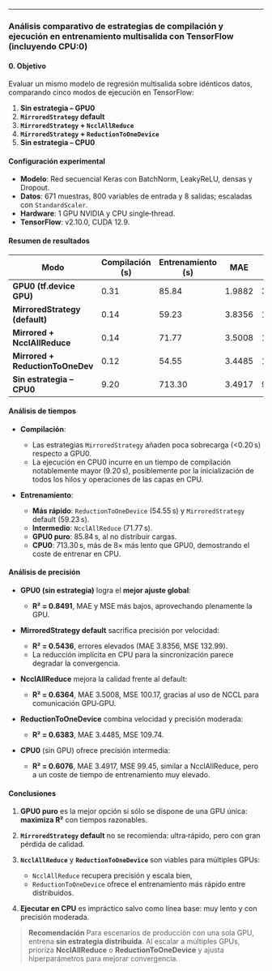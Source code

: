 ---

### **Análisis comparativo de estrategias de compilación y ejecución en entrenamiento multisalida con TensorFlow (incluyendo CPU:0)**

#### **0. Objetivo**

Evaluar un mismo modelo de regresión multisalida sobre idénticos datos, comparando cinco modos de ejecución en TensorFlow:

1. **Sin estrategia – GPU0**
2. **`MirroredStrategy` default**
3. **`MirroredStrategy` + `NcclAllReduce`**
4. **`MirroredStrategy` + `ReductionToOneDevice`**
5. **Sin estrategia – CPU0**

#### **Configuración experimental**

* **Modelo**: Red secuencial Keras con BatchNorm, LeakyReLU, densas y Dropout.
* **Datos**: 671 muestras, 800 variables de entrada y 8 salidas; escaladas con `StandardScaler`.
* **Hardware**: 1 GPU NVIDIA y CPU single‑thread.
* **TensorFlow**: v2.10.0, CUDA 12.9.

#### **Resumen de resultados**

| Modo                             | Compilación (s) | Entrenamiento (s) | MAE    | MSE      | R²      |
| -------------------------------- | --------------- | ----------------- | ------ | -------- | ------- |
| **GPU0 (tf.device GPU)**         | 0.31            | 85.84             | 1.9882 | 39.1258  | 0.84914 |
| **MirroredStrategy (default)**   | 0.14            | 59.23             | 3.8356 | 132.9852 | 0.54358 |
| **Mirrored + NcclAllReduce**     | 0.14            | 71.77             | 3.5008 | 100.1732 | 0.63644 |
| **Mirrored + ReductionToOneDev** | 0.12            | 54.55             | 3.4485 | 109.7412 | 0.63827 |
| **Sin estrategia – CPU0**        | 9.20            | 713.30            | 3.4917 | 99.4479  | 0.60761 |

#### **Análisis de tiempos**

* **Compilación**:

  * Las estrategias `MirroredStrategy` añaden poca sobrecarga (<0.20 s) respecto a GPU0.
  * La ejecución en CPU0 incurre en un tiempo de compilación notablemente mayor (9.20 s), posiblemente por la inicialización de todos los hilos y operaciones de las capas en CPU.

* **Entrenamiento**:

  * **Más rápido**: `ReductionToOneDevice` (54.55 s) y `MirroredStrategy` default (59.23 s).
  * **Intermedio**: `NcclAllReduce` (71.77 s).
  * **GPU0 puro**: 85.84 s, al no distribuir cargas.
  * **CPU0**: 713.30 s, más de 8× más lento que GPU0, demostrando el coste de entrenar en CPU.

#### **Análisis de precisión**

* **GPU0 (sin estrategia)** logra el **mejor ajuste global**:

  * **R² = 0.8491**, MAE y MSE más bajos, aprovechando plenamente la GPU.

* **MirroredStrategy default** sacrifica precisión por velocidad:

  * **R² = 0.5436**, errores elevados (MAE 3.8356, MSE 132.99).
  * La reducción implícita en CPU para la sincronización parece degradar la convergencia.

* **NcclAllReduce** mejora la calidad frente al default:

  * **R² = 0.6364**, MAE 3.5008, MSE 100.17, gracias al uso de NCCL para comunicación GPU‑GPU.

* **ReductionToOneDevice** combina velocidad y precisión moderada:

  * **R² = 0.6383**, MAE 3.4485, MSE 109.74.

* **CPU0** (sin GPU) ofrece precisión intermedia:

  * **R² = 0.6076**, MAE 3.4917, MSE 99.45, similar a NcclAllReduce, pero a un coste de tiempo de entrenamiento muy elevado.

#### **Conclusiones**

1. **GPU0 puro** es la mejor opción si sólo se dispone de una GPU única: **maximiza R²** con tiempos razonables.
2. **`MirroredStrategy` default** no se recomienda: ultra‑rápido, pero con gran pérdida de calidad.
3. **`NcclAllReduce`** y **`ReductionToOneDevice`** son viables para múltiples GPUs:

   * `NcclAllReduce` recupera precisión y escala bien,
   * `ReductionToOneDevice` ofrece el entrenamiento más rápido entre distribuidos.
4. **Ejecutar en CPU** es impráctico salvo como línea base: muy lento y con precisión moderada.

> **Recomendación**
 Para escenarios de producción con una sola GPU, entrena **sin estrategia distribuida**. Al escalar a múltiples GPUs, prioriza **NcclAllReduce** o **ReductionToOneDevice** y ajusta hiperparámetros para mejorar convergencia.
